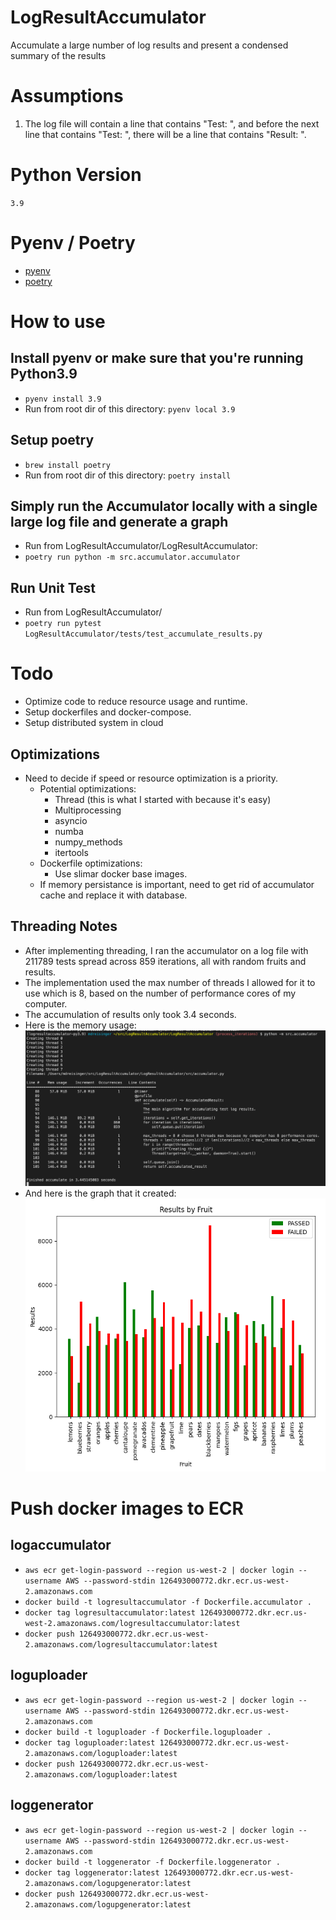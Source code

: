 # LogResultAccumulator
Accumulate a large number of log results and present a condensed summary of the results

# Assumptions
1. The log file will contain a line that contains "Test: ", and before the next line that contains "Test: ", there will be a line that contains "Result: ".

# Python Version
`3.9`

# Pyenv / Poetry
- [pyenv](https://realpython.com/intro-to-pyenv/)
- [poetry](https://python-poetry.org/docs/basic-usage/)

# How to use
## Install pyenv or make sure that you're running Python3.9
- `pyenv install 3.9`
- Run from root dir of this directory: `pyenv local 3.9`

## Setup poetry
- `brew install poetry`
- Run from root dir of this directory: `poetry install`

## Simply run the Accumulator locally with a single large log file and generate a graph
- Run from LogResultAccumulator/LogResultAccumulator:
- `poetry run python -m src.accumulator.accumulator`

## Run Unit Test
- Run from LogResultAccumulator/
- `poetry run pytest LogResultAccumulator/tests/test_accumulate_results.py`

# Todo
- Optimize code to reduce resource usage and runtime.
- Setup dockerfiles and docker-compose.
- Setup distributed system in cloud

## Optimizations
- Need to decide if speed or resource optimization is a priority.
  - Potential optimizations:
    - Thread (this is what I started with because it's easy)
    - Multiprocessing
    - asyncio
    - numba
    - numpy_methods
    - itertools
  - Dockerfile optimizations:
    - Use slimar docker base images.
  - If memory persistance is important, need to get rid of accumulator cache and replace it with database.

## Threading Notes
- After implementing threading, I ran the accumulator on a log file with 211789 tests spread across 859 iterations, all with random fruits and results.
- The implementation used the max number of threads I allowed for it to use which is 8, based on the number of performance cores of my computer.
- The accumulation of results only took 3.4 seconds.
- Here is the memory usage:
![Alt text](documentation/mem_usage.png?raw=true "Title")
- And here is the graph that it created:
![Alt text](documentation/graph.png?raw=true "Title")

# Push docker images to ECR
## logaccumulator
- `aws ecr get-login-password --region us-west-2 | docker login --username AWS --password-stdin 126493000772.dkr.ecr.us-west-2.amazonaws.com`
- `docker build -t logresultaccumulator -f Dockerfile.accumulator .`
- `docker tag logresultaccumulator:latest 126493000772.dkr.ecr.us-west-2.amazonaws.com/logresultaccumulator:latest`
- `docker push 126493000772.dkr.ecr.us-west-2.amazonaws.com/logresultaccumulator:latest`

## loguploader
- `aws ecr get-login-password --region us-west-2 | docker login --username AWS --password-stdin 126493000772.dkr.ecr.us-west-2.amazonaws.com`
- `docker build -t loguploader -f Dockerfile.loguploader .`
- `docker tag loguploader:latest 126493000772.dkr.ecr.us-west-2.amazonaws.com/loguploader:latest`
- `docker push 126493000772.dkr.ecr.us-west-2.amazonaws.com/loguploader:latest`

## loggenerator
- `aws ecr get-login-password --region us-west-2 | docker login --username AWS --password-stdin 126493000772.dkr.ecr.us-west-2.amazonaws.com`
- `docker build -t loggenerator -f Dockerfile.loggenerator .`
- `docker tag loggenerator:latest 126493000772.dkr.ecr.us-west-2.amazonaws.com/logupgenerator:latest`
- `docker push 126493000772.dkr.ecr.us-west-2.amazonaws.com/logupgenerator:latest`